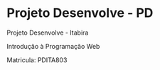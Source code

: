 # Projeto Desenvolve - PD

Projeto Desenvolve - Itabira

Introdução à Programação Web

Matricula: PDITA803
